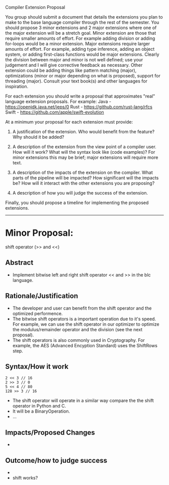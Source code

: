 Compiler Extension Proposal

You group should submit a document that details the extensions you plan to make to the base language compiler through the rest of the semester. You should propose 3 minor extensions and 2 major extensions where one of the major extension will be a stretch goal. Minor extension are those that require smaller amounts of effort. For example adding division or adding for-loops would be a minor extension. Major extensions require larger amounts of effort. For example, adding type inference, adding an object system, or adding first-class functions would be major extensions. Clearly the division between major and minor is not well defined; use your judgement and I will give corrective feedback as necessary. Other extension could be adding things like pattern matching (major), optimizations (minor or major depending on what is proposed), support for threading (major). Consult your text book(s) and other languages for inspiration.

For each extension you should write a proposal that approximates "real" language extension proposals. 
For example:
Java - https://openjdk.java.net/jeps/0
Rust - https://github.com/rust-lang/rfcs
Swift - https://github.com/apple/swift-evolution

At a minimum your proposal for each extension must provide:

1) A justification of the extension. Who would benefit from the feature? Why should it be added?

2) A description of the extension from the view point of a compiler user. How will it work? What will the syntax look like (code examples)? For minor extensions this may be brief; major extensions will require more text. 

3) A description of the impacts of the extension on the compiler. What parts of the pipeline will be impacted? How significant will the impacts be? How will it interact with the other extensions you are proposing?

4) A description of how you will judge the success of the extension.

Finally, you should propose a timeline for implementing the proposed extensions.


---

# Minor Proposal:

shift operator (>> and <<)

## Abstract
* Implement bitwise left and right shift operator << and >> in the blc language.

## Rationale/Justification
* The developer and user can benefit from the shift operator and the optimized performence.
* The bitwise shift operators is a important operation due to it's speed. For example, we can use the shift operator in our optimizer to optimize the modulus/remainder operator and the division (see the next proposal).
* The shift operators is also commonly used in Cryptography. For example, the AES (Advanced Encyption Standard) uses the ShiftRows step.

## Syntax/How it work
```
2 << 3 // 16
2 >> 3 // 0
5 << 4 // 80
128 >> 3 // 16
```
* The shift operator will operate in a similar way compare the the shift operator in Python and C.
* It will be a BinaryOperation.
* ...

## Impacts/Proposed Changes
* 

## Outcome/how to judge success
* 
* shift works?






